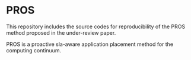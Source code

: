 # PROS


This repository includes the source codes for reproducibility of the PROS method proposed in the under-review paper.

PROS is a proactive sla-aware application placement method for the computing continuum.
